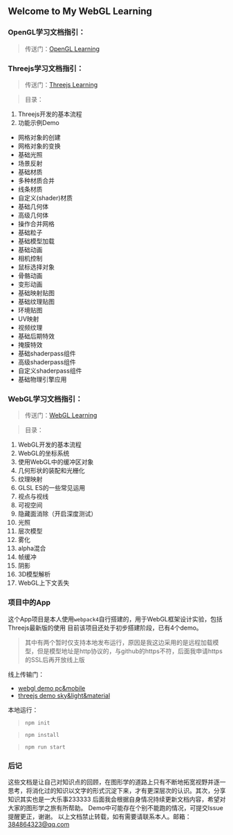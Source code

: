 ## Welcome to My WebGL Learning

### OpenGL学习文档指引：
> 传送门：[OpenGL Learning](https://github.com/zDawnING/MyLearnOpenGL)

### Threejs学习文档指引：
> 传送门：[Threejs Learning](/MyLearnWebGL/ThreejsDemo)

> 目录：
1. Threejs开发的基本流程
2. 功能示例Demo
* 网格对象的创建
* 网格对象的变换
* 基础光照
* 场景反射
* 基础材质
* 多种材质合并
* 线条材质
* 自定义(shader)材质
* 基础几何体
* 高级几何体
* 操作合并网格
* 基础粒子
* 基础模型加载
* 基础动画
* 相机控制
* 鼠标选择对象
* 骨骼动画
* 变形动画
* 基础映射贴图
* 基础纹理贴图
* 环境贴图
* UV映射
* 视频纹理
* 基础后期特效
* 掩膜特效
* 基础shaderpass组件
* 高级shaderpass组件
* 自定义shaderpass组件
* 基础物理引擎应用

### WebGL学习文档指引：
> 传送门：[WebGL Learning](/MyLearnWebGL/WebGLDemo)

> 目录：
1. WebGL开发的基本流程
2. WebGL的坐标系统
3. 使用WebGL中的缓冲区对象
4. 几何形状的装配和光栅化
5. 纹理映射
6. GLSL ES的一些常见运用
7. 视点与视线
8. 可视空间
9. 隐藏面消除（开启深度测试）
10. 光照
11. 层次模型
12. 雾化
13. alpha混合
14. 帧缓冲
15. 阴影
16. 3D模型解析
17. WebGL上下文丢失

### 项目中的App 
这个App项目是本人使用`webpack4`自行搭建的，用于WebGL框架设计实验，包括Threejs最新版的使用
目前该项目还处于初步搭建阶段，已有4个demo。
> 其中有两个暂时仅支持本地发布运行，原因是我这边采用的是远程加载模型，但是模型地址是http协议的，与github的https不符，后面我申请https的SSL后再开放线上版

线上传输门：
* [webgl demo pc&mobile](https://zdawning.github.io/MyLearnWebGL/App/dist/fpviewer_index.html)
* [threejs demo sky&light&material](https://zdawning.github.io/MyLearnWebGL/App/dist/lm_scene_index.html)

本地运行：
> `npm init`

> `npm install`

> `npm run start`

### 后记
这些文档是让自己对知识点的回顾，在图形学的道路上只有不断地拓宽视野并逐一思考，将消化过的知识以文字的形式沉淀下来，才有更深层次的认识。其次，分享知识其实也是一大乐事233333
后面我会根据自身情况持续更新文档内容，希望对大家的图形学之旅有所帮助。
Demo中可能存在个别不能跑的情况，可提交Issue提醒更正，谢谢。
以上文档禁止转载，如有需要请联系本人。邮箱：384864323@qq.com

